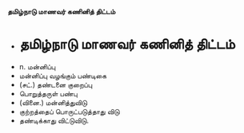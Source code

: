 **தமிழ்நாடு மாணவர் கணினித் திட்டம்**
- # தமிழ்நாடு மாணவர் கணினித் திட்டம்
- n. மன்னிப்பு
- மன்னிப்பு வழங்கும் பண்டிகை
- (சட்.) தண்டனை குறைப்பு
- பொறுத்தருள் பண்பு
- (வினை.) மன்னித்துவிடு
- குற்றத்தைப் பொருட்படுத்தாது விடு
- தண்டிக்காது விட்டுவிடு.

